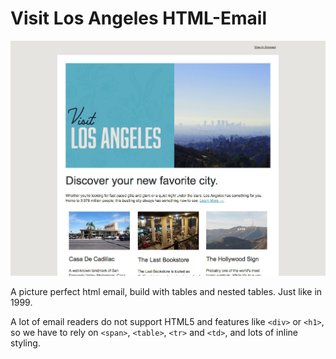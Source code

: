 # Visit Los Angeles HTML-Email

![Visit Los Angeles HTML Email](visit-los-angeles.jpg)

A picture perfect html email, build with tables and nested tables. Just like in 1999. 

A lot of email readers do not support HTML5 and features like `<div>` or `<h1>`, so we have to rely on `<span>`, `<table>`, `<tr>` and `<td>`, and lots of inline styling.